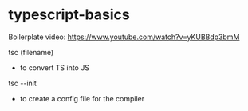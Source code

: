 # typescript-basics

Boilerplate video: https://www.youtube.com/watch?v=yKUBBdp3bmM 

tsc (filename)
- to convert TS into JS

tsc --init 
- to create a config file for the compiler

